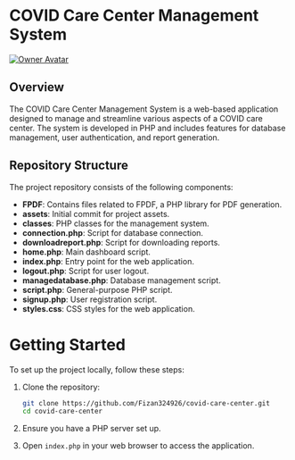 # COVID Care Center Management System

[![Owner Avatar](<owner_avatar_url>)](https://github.com/Fizan324926/covid-care-center)

## Overview

The COVID Care Center Management System is a web-based application designed to manage and streamline various aspects of a COVID care center. The system is developed in PHP and includes features for database management, user authentication, and report generation.

## Repository Structure

The project repository consists of the following components:

- **FPDF**: Contains files related to FPDF, a PHP library for PDF generation.
- **assets**: Initial commit for project assets.
- **classes**: PHP classes for the management system.
- **connection.php**: Script for database connection.
- **downloadreport.php**: Script for downloading reports.
- **home.php**: Main dashboard script.
- **index.php**: Entry point for the web application.
- **logout.php**: Script for user logout.
- **managedatabase.php**: Database management script.
- **script.php**: General-purpose PHP script.
- **signup.php**: User registration script.
- **styles.css**: CSS styles for the web application.

# Getting Started

To set up the project locally, follow these steps:

1. Clone the repository:

    ```bash
    git clone https://github.com/Fizan324926/covid-care-center.git
    cd covid-care-center
    ```

2. Ensure you have a PHP server set up.

3. Open `index.php` in your web browser to access the application.

